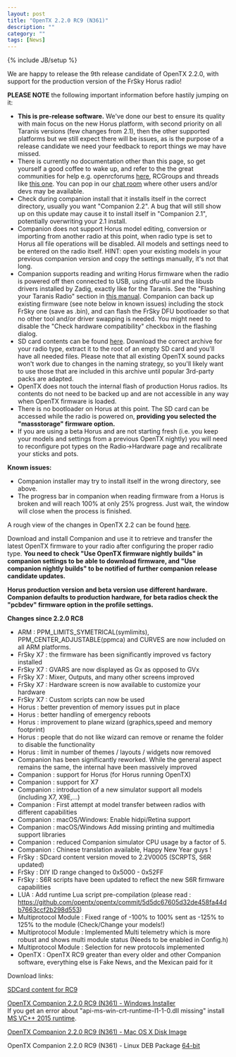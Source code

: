 ```yaml
---
layout: post
title: "OpenTX 2.2.0 RC9 (N361)"
description: ""
category: ""
tags: [News]
---
```

{% include JB/setup %}

We are happy to release the 9th release candidate of OpenTX 2.2.0, with support for the production version of the FrSky Horus radio!

**PLEASE NOTE** the following important information before hastily jumping on it:

- **This is pre-release software.** We've done our best to ensure its quality with main focus on the new Horus platform, with second priority on all Taranis versions (few changes from 2.1), then the other supported platforms but we still expect there will be issues, as is the purpose of a release candidate we need your feedback to report things we may have missed.
- There is currently no documentation other than this page, so get yourself a good coffee to wake up, and refer to the the great communities for help e.g. openrcforums [here](http://openrcforums.com/forum/viewtopic.php?f=45&t=9158), RCGroups and threads like [this one](http://www.rcgroups.com/forums/showthread.php?t=2727927). You can pop in our [chat room](http://opentx.rocket.chat) where other users and/or devs may be available.
- Check during companion install that it installs itself in the correct directory, usually you want "Companion 2.2". A bug that will still show up on this update may cause it to install itself in "Companion 2.1", potentially overwriting your 2.1 install.
- Companion does not support Horus model editing, conversion or importing from another radio at this point, when radio type is set to Horus all file operations will be disabled. All models and settings need to be entered on the radio itself. HINT: open your existing models in your previous companion version and copy the settings manually, it's not that long.
- Companion supports reading and writing Horus firmware when the radio is powered off then connected to USB, using dfu-util and the libusb drivers installed by Zadig, exactly like for the Taranis. See the "Flashing your Taranis Radio" section in [this manual](https://opentx.gitbooks.io/opentx-taranis-manual/content/companion-introduction.html). Companion can back up existing firmware (see note below in known issues) including the stock FrSky one (save as .bin), and can flash the FrSky DFU bootloader so that no other tool and/or driver swapping is needed. You might need to disable the "Check hardware compatibility" checkbox in the flashing dialog.
- SD card contents can be found [here](http://downloads.open-tx.org/2.2/nightly/sdcard/). Download the correct archive for your radio type, extract it to the root of an empty SD card and you'll have all needed files. Please note that all existing OpenTX sound packs won't work due to changes in the naming strategy, so you'll likely want to use those that are included in this archive until popular 3rd-party packs are adapted.
- OpenTX does not touch the internal flash of production Horus radios. Its contents do not need to be backed up and are not accessible in any way when OpenTX firmware is loaded.
- There is no bootloader on Horus at this point. The SD card can be accessed while the radio is powered on, **providing you selected the "massstorage" firmware option.**
- If you are using a beta Horus and are not starting fresh (i.e. you keep your models and settings from a previous OpenTX nightly) you will need to reconfigure pot types on the Radio->Hardware page and recalibrate your sticks and pots.

**Known issues:**

- Companion installer may try to install itself in the wrong directory, see above.
- The progress bar in companion when reading firmware from a Horus is broken and will reach 100% at only 25% progress. Just wait, the window will close when the process is finished.

A rough view of the changes in OpenTX 2.2 can be found [here](https://github.com/opentx/opentx/issues?page=1&q=is%3Aissue+is%3Aclosed+milestone%3A%22OpenTX+2.2.0%22).

Download and install Companion and use it to retrieve and transfer the latest OpenTX firmware to your radio after configuring the proper radio type.
**You need to check "Use OpenTX firmware nightly builds" in companion settings to be able to download firmware, and "Use companion nightly builds" to be notified of further companion release candidate updates.**

**Horus production version and beta version use different hardware. Companion defaults to production hardware, for beta radios check the "pcbdev" firmware option in the profile settings.**

**Changes since 2.2.0 RC8**

- ARM : PPM_LIMITS_SYMETRICAL(symlimits), PPM_CENTER_ADJUSTABLE(ppmca) and CURVES are now included on all ARM platforms.
- FrSky X7 : the firmware has been significantly improved vs factory installed
- FrSky X7 : GVARS are now displayed as Gx as opposed to GVx
- FrSky X7 : Mixer, Outputs, and many other screens improved
- FrSky X7 : Hardware screen is now available to customize your hardware
- FrSky X7 : Custom scripts can now be used
- Horus : better prevention of memory issues put in place
- Horus : better handling of emergency reboots
- Horus : improvement to plane wizard (graphics,speed and memory footprint)
- Horus : people that do not like wizard can remove or rename the folder to disable the functionality
- Horus : limit in number of themes / layouts / widgets now removed
- Companion has been significantly reworked. While the general aspect remains the same, the internal have been massively improved
- Companion : support for Horus (for Horus running OpenTX)
- Companion : support for X7
- Companion : introduction of a new simulator support all models (including X7, X9E,...)
- Companion : First attempt at model transfer between radios with different capabilities
- Companion : macOS/Windows: Enable hidpi/Retina support
- Companion : macOS/Windows Add missing printing and multimedia support libraries
- Companion : reduced Companion simulator CPU usage by a factor of 5.
- Companion : Chinese translation available, Happy New Year guys !
- FrSky : SDcard content version moved to 2.2V0005 (SCRPTS, S6R updated)
- FrSky : DIY ID range changed to 0x5000 - 0x52FF
- FrSky : S6R scripts have been updated to reflect the new S6R firmware capabilities
- LUA : Add runtime Lua script pre-compilation (please read : https://github.com/opentx/opentx/commit/5d5dc67605d32de458fa44db7663ccf2b298d553)
- Multiprotocol Module : Fixed range of -100% to 100% sent as -125% to 125% to the module (Check/Change your models!)
- Multiprotocol Module : Implemented Multi telemetry which is more robust and shows multi module status (Needs to be enabled in Config.h)
- Multiprotocol Module : Selection for new protocols implemented
- OpenTX : OpenTX RC9 greater than every older and other Companion software, everything else is Fake News, and the Mexican paid for it


Download links:

[SDCard content for RC9](http://downloads.open-tx.org/2.2/nightly/sdcard/)

[OpenTX Companion 2.2.0 RC9 (N361) - Windows Installer](http://downloads.open-tx.org/2.2/nightly/companion/windows/companion-windows-2.2.0N361.exe)  
If you get an error about "api-ms-win-crt-runtime-I1-1-0.dll missing" install [MS VC++ 2015 runtime](https://www.microsoft.com/en-US/download/details.aspx?id=48145).

[OpenTX Companion 2.2.0 RC9 (N361) - Mac OS X Disk Image](http://downloads.open-tx.org/2.2/nightly/companion/macosx/opentx-companion-2.2.0N361.dmg)

OpenTX Companion 2.2.0 RC9 (N361) - Linux DEB Package [64-bit](http://downloads.open-tx.org/2.2/nightly/companion/linux/companion22_2.2.0N361_amd64.deb)
